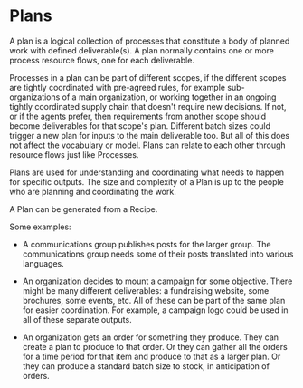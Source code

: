 # Plans

A plan is a logical collection of processes that constitute a body of planned work with defined deliverable(s).  A plan normally contains one or more process resource flows, one for each deliverable.

Processes in a plan can be part of different scopes, if the different scopes are tightly coordinated with pre-agreed rules, for example sub-organizations of a main organization, or working together in an ongoing tightly coordinated supply chain that doesn't require new decisions.  If not, or if the agents prefer, then requirements from another scope should become deliverables for that scope's plan.  Different batch sizes could trigger a new plan for inputs to the main deliverable too.  But all of this does not affect the vocabulary or model.  Plans can relate to each other through resource flows just like Processes.

Plans are used for understanding and coordinating what needs to happen for specific outputs. The size and complexity of a Plan is up to the people who are planning and coordinating the work.

A Plan can be generated from a Recipe.

Some examples:

* A communications group publishes posts for the larger group.  The communications group needs some of their posts translated into various languages.

* An organization decides to mount a campaign for some objective.  There might be many different deliverables: a fundraising website, some brochures, some events, etc.  All of these can be part of the same plan for easier coordination.  For example, a campaign logo could be used in all of these separate outputs.

* An organization gets an order for something they produce.  They can create a plan to produce to that order.  Or they can gather all the orders for a time period for that item and produce to that as a larger plan.  Or they can produce a standard batch size to stock, in anticipation of orders.
